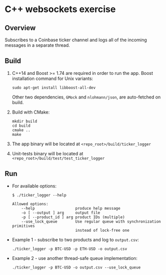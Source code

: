 C++ websockets exercise
=



Overview
-
Subscribes to a Coinbase ticker channel and logs all of the incoming messages in a separate thread.



Build
-
1. C++14 and Boost >= 1.74 are required in order to run the app. Boost installation command for Unix variants:
    ```
    sudo apt-get install libboost-all-dev
    ```
    Other two dependencies, `GMock` and `nlohmann/json`, are auto-fetched on build.

1. Build with CMake:
    ```
    mkdir build
    cd build
    cmake ..
    make
    ```

1. The app binary will be located at `<repo_root>/build/ticker_logger`

1. Unit-tests binary will be located at `<repo_root>/build/test/test_ticker_logger`



Run
-
- For available options:
    ```
    $ ./ticker_logger --help

    Allowed options:
        --help                  produce help message
        -o [ --output ] arg     output file
        -p [ --product_id ] arg product IDs (multiple)
        --use_lock_queue        Use regular queue with synchronization primitives 
                                instead of lock-free one
    ```

- Example 1 - subscribe to two products and log to `output.csv`:
    ```
    ./ticker_logger -p BTC-USD -p ETH-USD -o output.csv
    ```

- Example 2 - use another thread-safe queue implementation:
    ```
    ./ticker_logger -p BTC-USD -o output.csv --use_lock_queue
    ```